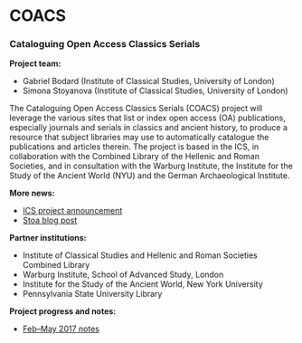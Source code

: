 # COACS #
### Cataloguing Open Access Classics Serials ###

**Project team:**

 * Gabriel Bodard (Institute of Classical Studies, University of London)
 * Simona Stoyanova (Institute of Classical Studies, University of London)

The Cataloguing Open Access Classics Serials (COACS) project will leverage the various sites that list or index open access (OA) publications, especially journals and serials in classics and ancient history, to produce a resource that subject libraries may use to automatically catalogue the publications and articles therein. The project is based in the ICS, in collaboration with the Combined Library of the Hellenic and Roman Societies, and in consultation with the Warburg Institute, the Institute for the Study of the Ancient World (NYU) and the German Archaeological Institute.

**More news:**

 * [ICS project announcement](http://ics.sas.ac.uk/about-us/news/cataloguing-open-access-classics-serials)
 * [Stoa blog post](http://www.stoa.org/archives/2381)
 
 **Partner institutions:**
 
  * Institute of Classical Studies and Hellenic and Roman Societies Combined Library
  * Warburg Institute, School of Advanced Study, London
  * Institute for the Study of the Ancient World, New York University
  * Pennsylvania State University Library
  
 **Project progress and notes:**
 
  * [Feb–May 2017 notes](notes/notes201702-05.txt)